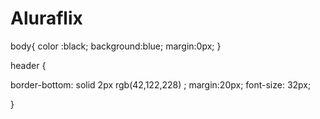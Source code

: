 # Aluraflix




















body{
   color :black;
   background:blue;
   margin:0px;
}

header  { 

   border-bottom: solid  2px rgb(42,122,228) ;
   margin:20px;
   font-size: 32px;
   
}
